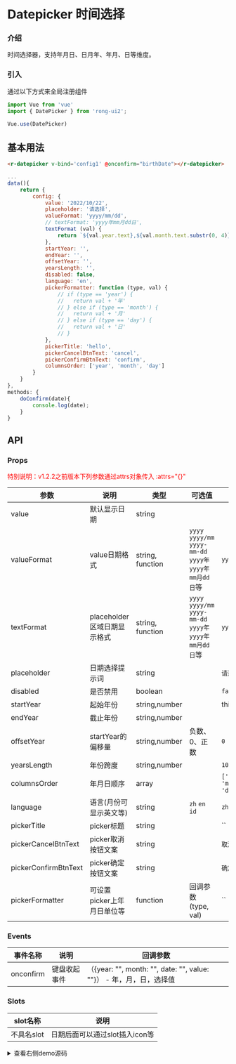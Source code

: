 # Datepicker 时间选择


<div class="r-doc-card">

### 介绍
时间选择器，支持年月日、日月年、年月、日等维度。
</div>



<div class="r-doc-card">

### 引入
通过以下方式来全局注册组件
```js
import Vue from 'vue'
import { DatePicker } from 'rong-ui2';

Vue.use(DatePicker)
```
</div>




## 基本用法
<div class="r-doc-card">

```html
<r-datepicker v-bind='config1' @onconfirm="birthDate"></r-datepicker>
```

```js
...
data(){
	return {
		config: {
			value: '2022/10/22',
			placeholder: '请选择',
			valueFormat: 'yyyy/mm/dd',
			// textFormat: 'yyyy年mm月dd日',
			textFormat (val) {
				return `${val.year.text},${val.month.text.substr(0, 4)},${val.day.text}`
			},
			startYear: '',
			endYear: '',
			offsetYear: '',
			yearsLength: '',
			disabled: false,
			language: 'en',
			pickerFormatter: function (type, val) {
				// if (type == 'year') {
				//   return val + '年'
				// } else if (type == 'month') {
				//   return val + '月'
				// } else if (type == 'day') {
				//   return val + '日'
				// }
			},
			pickerTitle: 'hello',
			pickerCancelBtnText: 'cancel',
			pickerConfirmBtnText: 'confirm',
			columnsOrder: ['year', 'month', 'day']
		}
	}
},
methods: {
	doConfirm(date){
		console.log(date);
	}
}
```
</div>




## API

<div class="r-doc-card">

### Props
<font color='red'>特别说明：v1.2.2之前版本下列参数通过attrs对象传入 :attrs="{}"</font>

| 参数      | 说明    | 类型      | 可选值       | 默认值   |
|---------- |-------- |---------- |-------------  |-------- |
| value | 默认显示日期 | string | | |
| valueFormat | value日期格式 | string, function | `yyyy` `yyyy/mm` `yyyy-mm-dd` `yyyy年` `yyyy年mm月dd日`等 |  `yyyy/mm/dd` |
| textFormat | placeholder区域日期显示格式 | string, function | `yyyy` `yyyy/mm` `yyyy-mm-dd` `yyyy年` `yyyy年mm月dd日`等 |  `yyyy/mm/dd` |
| placeholder  | 日期选择提示词    | string   |  | `请选择日期` |
| disabled  | 是否禁用   | boolean   |  | `false` |
| startYear  | 起始年份    | string,number   |  |  this year |
| endYear  | 截止年份    | string,number   |  |  |
| offsetYear  | startYear的偏移量    | string,number   | 负数、0、正数 | `0` |
| yearsLength  | 年份跨度    | string,number   |  | `10` |
| columnsOrder  | 年月日顺序    | array   |  | `['year', 'month', 'day']` |
| language  | 语言(月份可显示英文等)    | string   | `zh` `en` `id` | `zh` |
| pickerTitle  | picker标题   | string   |  | `` |
| pickerCancelBtnText  | picker取消按钮文案   | string   |  | `取消` |
| pickerConfirmBtnText  | picker确定按钮文案   | string   |  | `确定` |
| pickerFormatter  | 可设置picker上年月日单位等   | function   | 回调参数(type, val) | `` |
</div>



<div class="r-doc-card">

### Events

| 事件名称      | 说明    | 回调参数      |
|---------- |-------- |---------- |
| onconfirm  | 键盘收起事件    | （{year: "", month: "", date: "", value: ""}） - 年，月，日，选择值 |
</div>



<div class="r-doc-card">

### Slots
| slot名称      | 说明    |
|---------- |-------- |
| 不具名slot  | 日期后面可以通过slot插入icon等    |
</div>


<details>
  <summary>查看右侧demo源码</summary>
  <div class="r-doc-card">
  {{demo}}
  </div>
</details>
